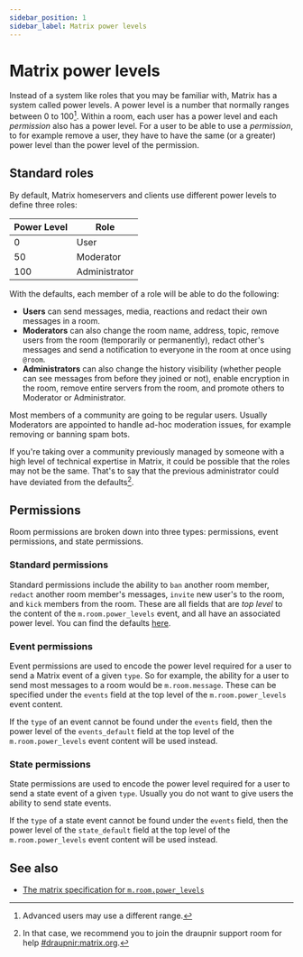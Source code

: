 ```yaml
---
sidebar_position: 1
sidebar_label: Matrix power levels
---
```


<!--
SPDX-FileCopyrightText: 2022 The Matrix.org Foundation C.I.C.
SPDX-FileCopyrightText: 2024 Gnuxie <Gnuxie@protonmail.com>

SPDX-License-Identifier: CC-BY-SA-4.0

SPDX-FileAttributionText: <text>
This modified file contains work from the matrix.org website
https://github.com/matrix-org/matrix.org
</text>
-->

# Matrix power levels

Instead of a system like roles that you may be familiar with, Matrix has a
system called power levels. A power level is a number that normally ranges
between 0 to 100[^power-levels-range]. Within a room, each user has a power level
and each _permission_ also has a power level. For a user to be
able to use a _permission_, to for example remove a user, they have to have
the same (or a greater) power level than the power level of the permission.

## Standard roles

By default, Matrix homeservers and clients use different power levels to define
three roles:

| Power Level | Role          |
| ----------- | ------------- |
| 0           | User          |
| 50          | Moderator     |
| 100         | Administrator |

With the defaults, each member of a role will be able to do the following:

- **Users** can send messages, media, reactions and redact their own messages in
  a room.
- **Moderators** can also change the room name, address, topic, remove users
  from the room (temporarily or permanently), redact other's messages and send a
  notification to everyone in the room at once using `@room`.
- **Administrators** can also change the history visibility (whether people can
  see messages from before they joined or not), enable encryption in the room,
  remove entire servers from the room, and promote others to Moderator or
  Administrator.

Most members of a community are going to be regular users. Usually
Moderators are appointed to handle ad-hoc moderation issues, for example
removing or banning spam bots.

If you're taking over a community previously managed by someone with a high
level of technical expertise in Matrix, it could be possible that the roles may
not be the same. That's to say that the previous administrator could have
deviated from the defaults[^help].

## Permissions

Room permissions are broken down into three types: permissions, event
permissions, and state permissions.

### Standard permissions

Standard permissions include the ability to `ban` another room member, `redact`
another room member's messages, `invite` new user's to the room, and `kick`
members from the room. These are all fields that are _top level_ to the content
of the `m.room.power_levels` event, and all have an associated power level.
You can find the defaults [here](https://spec.matrix.org/latest/client-server-api/#mroompower_levels).

### Event permissions

Event permissions are used to encode the power level required for a user to send
a Matrix event of a given `type`. So for example, the ability for a user to send
most messages to a room would be `m.room.message`. These can be specified under
the `events` field at the top level of the `m.room.power_levels` event content.

If the `type` of an event cannot be found under the `events` field, then the
power level of the `events_default` field at the top level of the
`m.room.power_levels` event content will be used instead.

### State permissions

State permissions are used to encode the power level required for a user to send
a state event of a given `type`. Usually you do not want to give users the
ability to send state events.

If the `type` of a state event cannot be found under the `events` field, then
the power level of the `state_default` field at the top level of the
`m.room.power_levels` event content will be used instead.

## See also

- [The matrix specification for `m.room.power_levels`](https://spec.matrix.org/latest/client-server-api/#mroompower_levels)

[^power-levels-range]: Advanced users may use a different range.
[^help]:
    In that case, we recommend you to join the draupnir support room for
    help [#draupnir:matrix.org](https://matrix.to/#/#draupnir:matrix.org).

[^power-levels-spec]: The Matrix Specification for `m.room.power_levels` https://spec.matrix.org/latest/client-server-api/#mroompower_levels.
